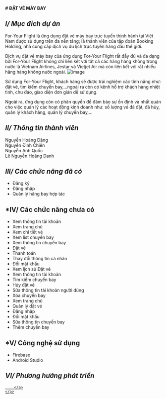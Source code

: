 **# ĐẶT VÉ MÁY BAY**
## *I/ Mục đích dự án*

   For-Your Flight là ứng dụng đặt vé máy bay trực tuyến thịnh hành tại Việt Nam được sử dụng trên đa nền tảng; là thành viên của tập đoàn Booking Holding, nhà cung cấp dịch vụ du lịch trực tuyến hàng đầu thế giới.

Dịch vụ đặt vé máy bay của ứng dụng For-Your Flight rất đầy đủ và đa dạng bởi For-Your Flight không chỉ liên kết với tất cả các hãng hàng không trong nước là Vietnam Airlines, Jestar và Vietjet Air mà còn liên kết với
rất nhiều hãng hàng không nước ngoài.
                         ![image](https://github.com/AnhQuoc203/Nhom6_DatVeMayBay_T5_Ca3/assets/147131092/d20770b8-97b2-4a6d-8c82-a0c21c16d0ec)

Sử dụng For-Your Flight, khách hàng sẽ được trải nghiệm các tính năng như: đặt vé, tìm kiếm chuyến bay,...ngoài ra còn có kênh hỗ trợ khách hàng nhiệt tình, chu đáo, giao diện đơn giản dễ sử dụng.

Ngoài ra, ứng dụng còn có phân quyền để đảm bảo sự ổn định và nhất quán cho việc quản lý các hoạt động kinh doanh như: số lượng vé đã đặt, đã hủy, quản lý khách hàng, quản lý chuyến bay,...

## *II/ Thông tin thành viên*
 Nguyễn Hoàng Đăng  
 Nguyễn Đình Chiến  
 Nguyễn Anh Quốc   
 Lê Nguyễn Hoàng Danh
## *III/ Các chức năng đã có*
- Đăng ký
- Đăng nhập
- Quản lý hãng bay hợp tác
## *IV/ Các chức năng chưa có
- Xem thông tin tài khoản
- Xem trang chủ
- Xem chi tiết vé
- Xem list chuyến bay
- Xem thông tin chuyến bay
- Đặt vé
- Thanh toán 
- Thay đổi thông tin cá nhân
- Đổi mật khẩu
- Xem lịch sử Đặt vé
- Xem thông tin tài khoản
- Tìm kiếm chuyến bay
- Hủy đặt vé
- Sửa thông tin tài khoản người dùng
- Xóa chuyến bay
- Xem trang chủ
- Quản lý đặt vé
- Đăng nhập
- Đổi mật khẩu
- Sửa thông tin chuyến bay
- Thêm chuyến bay
## *V/ Công nghệ sử dụng
- Firebase
- Android Studio
## *VI/ Phương hướng phát triển*
 <p dir="auto">
        <a target="_blank" rel="noopener noreferrer"
            href="https://www.google.com/url?sa=i&url=https%3A%2F%2Fwww.24h.com.vn%2Fthoi-trang-hi-tech%2Fnhung-hinh-anh-iphone-14-chat-luong-nhat-xuat-hien-c407a1355263.html&psig=AOvVaw0VXdHLfMpYXNTgGLucuePv&ust=1698998248317000&source=images&cd=vfe&opi=89978449&ved=0CBAQjRxqFwoTCLDRoOrrpIIDFQAAAAAdAAAAABAF">

        </a>
    </p>

   










